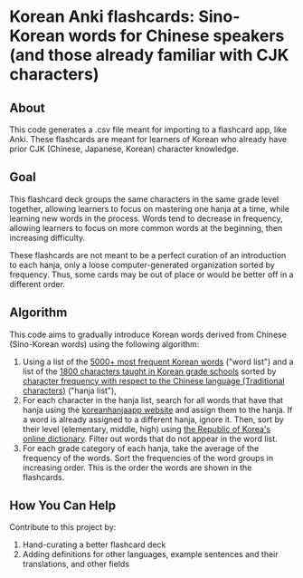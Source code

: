 # Korean Anki flashcards: Sino-Korean words for Chinese speakers (and those already familiar with CJK characters)

## About

This code generates a .csv file meant for importing to a flashcard app, like Anki. These flashcards are meant for learners of Korean who already have prior CJK (Chinese, Japanese, Korean) character knowledge.

## Goal

This flashcard deck groups the same characters in the same grade level together, allowing learners to focus on mastering one hanja at a time, while learning new words in the process. Words tend to decrease in frequency, allowing learners to focus on more common words at the beginning, then increasing difficulty.

These flashcards are not meant to be a perfect curation of an introduction to each hanja, only a loose computer-generated organization sorted by frequency. Thus, some cards may be out of place or would be better off in a different order.

## Algorithm

This code aims to gradually introduce Korean words derived from Chinese (Sino-Korean words) using the following algorithm:
1. Using a list of the [5000+ most frequent Korean words](https://en.wiktionary.org/wiki/Wiktionary:Frequency_lists/Korean_5800) ("word list") and a list of the [1800 characters taught in Korean grade schools](https://ko.wiktionary.org/wiki/%EB%B6%80%EB%A1%9D:%ED%95%9C%EB%AC%B8_%EA%B5%90%EC%9C%A1%EC%9A%A9_%EA%B8%B0%EC%B4%88_%ED%95%9C%EC%9E%90_1800) sorted by [character frequency with respect to the Chinese language (Traditional characters)](https://technology.chtsai.org/charfreq/94charfreq.html) ("hanja list"),
2. For each character in the hanja list, search for all words that have that hanja using the [koreanhanjaapp website](koreanhanja.app) and assign them to the hanja. If a word is already assigned to a different hanja, ignore it. Then, sort by their level (elementary, middle, high) using [the Republic of Korea's online dictionary](https://krdict.korean.go.kr/openApi/openApiInfo). Filter out words that do not appear in the word list. 
3. For each grade category of each hanja, take the average of the frequency of the words. Sort the frequencies of the word groups in increasing order. This is the order the words are shown in the flashcards.

## How You Can Help

Contribute to this project by:
1. Hand-curating a better flashcard deck
2. Adding definitions for other languages, example sentences and their translations, and other fields